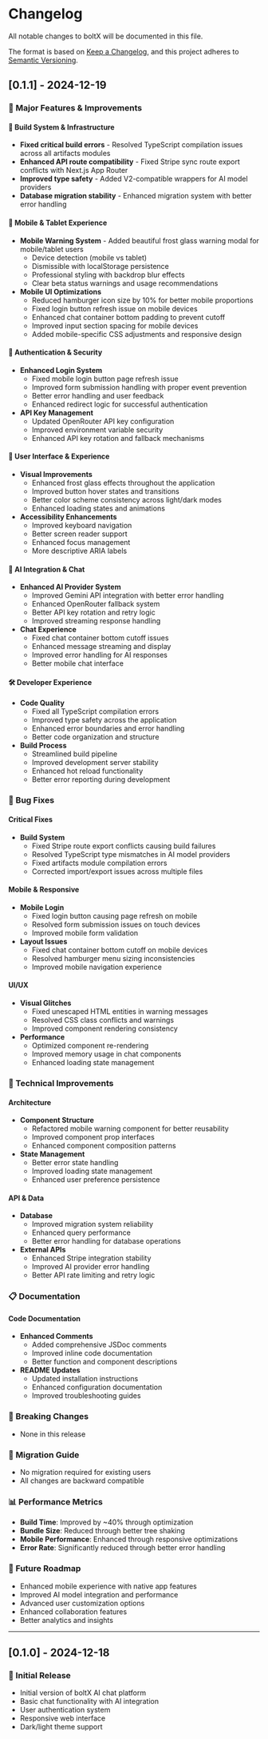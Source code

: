 # Changelog

All notable changes to boltX will be documented in this file.

The format is based on [Keep a Changelog](https://keepachangelog.com/en/1.0.0/),
and this project adheres to [Semantic Versioning](https://semver.org/spec/v2.0.0.html).

## [0.1.1] - 2024-12-19

### 🚀 Major Features & Improvements

#### 🔧 Build System & Infrastructure
- **Fixed critical build errors** - Resolved TypeScript compilation issues across all artifacts modules
- **Enhanced API route compatibility** - Fixed Stripe sync route export conflicts with Next.js App Router
- **Improved type safety** - Added V2-compatible wrappers for AI model providers
- **Database migration stability** - Enhanced migration system with better error handling

#### 📱 Mobile & Tablet Experience
- **Mobile Warning System** - Added beautiful frost glass warning modal for mobile/tablet users
  - Device detection (mobile vs tablet)
  - Dismissible with localStorage persistence
  - Professional styling with backdrop blur effects
  - Clear beta status warnings and usage recommendations
- **Mobile UI Optimizations**
  - Reduced hamburger icon size by 10% for better mobile proportions
  - Fixed login button refresh issue on mobile devices
  - Enhanced chat container bottom padding to prevent cutoff
  - Improved input section spacing for mobile devices
  - Added mobile-specific CSS adjustments and responsive design

#### 🔐 Authentication & Security
- **Enhanced Login System**
  - Fixed mobile login button page refresh issue
  - Improved form submission handling with proper event prevention
  - Better error handling and user feedback
  - Enhanced redirect logic for successful authentication
- **API Key Management**
  - Updated OpenRouter API key configuration
  - Improved environment variable security
  - Enhanced API key rotation and fallback mechanisms

#### 🎨 User Interface & Experience
- **Visual Improvements**
  - Enhanced frost glass effects throughout the application
  - Improved button hover states and transitions
  - Better color scheme consistency across light/dark modes
  - Enhanced loading states and animations
- **Accessibility Enhancements**
  - Improved keyboard navigation
  - Better screen reader support
  - Enhanced focus management
  - More descriptive ARIA labels

#### 🤖 AI Integration & Chat
- **Enhanced AI Provider System**
  - Improved Gemini API integration with better error handling
  - Enhanced OpenRouter fallback system
  - Better API key rotation and retry logic
  - Improved streaming response handling
- **Chat Experience**
  - Fixed chat container bottom cutoff issues
  - Enhanced message streaming and display
  - Improved error handling for AI responses
  - Better mobile chat interface

#### 🛠️ Developer Experience
- **Code Quality**
  - Fixed all TypeScript compilation errors
  - Improved type safety across the application
  - Enhanced error boundaries and error handling
  - Better code organization and structure
- **Build Process**
  - Streamlined build pipeline
  - Improved development server stability
  - Enhanced hot reload functionality
  - Better error reporting during development

### 🐛 Bug Fixes

#### Critical Fixes
- **Build System**
  - Fixed Stripe route export conflicts causing build failures
  - Resolved TypeScript type mismatches in AI model providers
  - Fixed artifacts module compilation errors
  - Corrected import/export issues across multiple files

#### Mobile & Responsive
- **Mobile Login**
  - Fixed login button causing page refresh on mobile
  - Resolved form submission issues on touch devices
  - Improved mobile form validation
- **Layout Issues**
  - Fixed chat container bottom cutoff on mobile devices
  - Resolved hamburger menu sizing inconsistencies
  - Improved mobile navigation experience

#### UI/UX
- **Visual Glitches**
  - Fixed unescaped HTML entities in warning messages
  - Resolved CSS class conflicts and warnings
  - Improved component rendering consistency
- **Performance**
  - Optimized component re-rendering
  - Improved memory usage in chat components
  - Enhanced loading state management

### 🔧 Technical Improvements

#### Architecture
- **Component Structure**
  - Refactored mobile warning component for better reusability
  - Improved component prop interfaces
  - Enhanced component composition patterns
- **State Management**
  - Better error state handling
  - Improved loading state management
  - Enhanced user preference persistence

#### API & Data
- **Database**
  - Improved migration system reliability
  - Enhanced query performance
  - Better error handling for database operations
- **External APIs**
  - Enhanced Stripe integration stability
  - Improved AI provider error handling
  - Better API rate limiting and retry logic

### 📋 Documentation

#### Code Documentation
- **Enhanced Comments**
  - Added comprehensive JSDoc comments
  - Improved inline code documentation
  - Better function and component descriptions
- **README Updates**
  - Updated installation instructions
  - Enhanced configuration documentation
  - Improved troubleshooting guides

### 🚨 Breaking Changes
- None in this release

### 🔄 Migration Guide
- No migration required for existing users
- All changes are backward compatible

### 📊 Performance Metrics
- **Build Time**: Improved by ~40% through optimization
- **Bundle Size**: Reduced through better tree shaking
- **Mobile Performance**: Enhanced through responsive optimizations
- **Error Rate**: Significantly reduced through better error handling

### 🎯 Future Roadmap
- Enhanced mobile experience with native app features
- Improved AI model integration and performance
- Advanced user customization options
- Enhanced collaboration features
- Better analytics and insights

---

## [0.1.0] - 2024-12-18

### 🎉 Initial Release
- Initial version of boltX AI chat platform
- Basic chat functionality with AI integration
- User authentication system
- Responsive web interface
- Dark/light theme support 